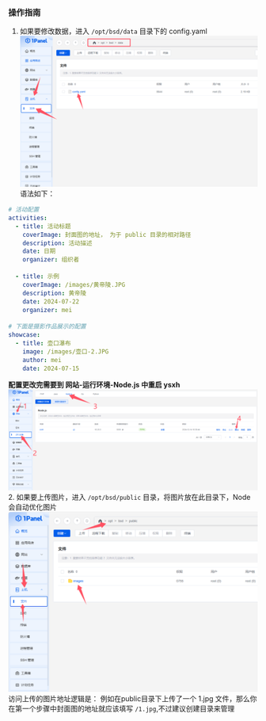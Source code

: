 ### 操作指南
1. 如果要修改数据，进入 `/opt/bsd/data` 目录下的 config.yaml     
![1.png](./.gitea/1.png)   
语法如下：
```yaml
# 活动配置
activities:
  - title: 活动标题
    coverImage: 封面图的地址， 为于 public 目录的相对路径
    description: 活动描述
    date: 日期
    organizer: 组织者

  - title: 示例
    coverImage: /images/黄帝陵.JPG
    description: 黄帝陵
    date: 2024-07-22
    organizer: mei

# 下面是摄影作品展示的配置
showcase:
  - title: 壶口瀑布
    image: /images/壶口-2.JPG
    author: mei
    date: 2024-07-15
```

**配置更改完需要到 网站-运行环境-Node.js 中重启 ysxh**
![3.png](./.gitea/3.png)   
2. 如果要上传图片，进入 `/opt/bsd/public` 目录，将图片放在此目录下，Node 会自动优化图片      
![2.png](./.gitea/2.png)         
访问上传的图片地址逻辑是： 例如在public目录下上传了一个 1.jpg 文件，那么你在第一个步骤中封面图的地址就应该填写 `/1.jpg`,不过建议创建目录来管理 